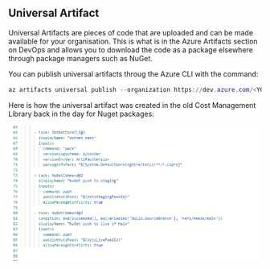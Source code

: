 ## Universal Artifact

Universal Artifacts are pieces of code that are uploaded and can be made available for your organisation. This is what is in the Azure Artifacts section on DevOps and allows you to download the code as a package elsewhere through package managers such as NuGet.

You can publish universal artifacts throug the Azure CLI with the command:

```PowerShell
az artifacts universal publish --organization https://dev.azure.com/<YOUR_ORGANIZATION> --feed <FEED_NAME> --name <PACKAGE_NAME> --version <PACKAGE_VERSION> --path <PACKAGE_DIRECTORY> --description <PACKAGE_DESCRIPTION>
```

Here is how the universal artifact was created in the old Cost Management Library back in the day for Nuget packages:

![Nuget pipeline commands](./images/nugetuniversalartifactpublish.png)